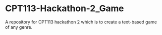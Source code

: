 # CPT113-Hackathon-2_Game
A repository for CPT113 hackathon 2 which is to create a text-based game of any genre.
